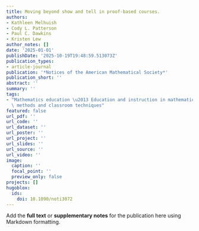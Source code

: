 ```yaml
---
title: Moving beyond show and tell in proof-based courses.
authors:
- Kathleen Melhuish
- Cody L. Patterson
- Paul C. Dawkins
- Kristen Lew
author_notes: []
date: '2025-01-01'
publishDate: '2025-10-19T19:48:59.513073Z'
publication_types:
- article-journal
publication: '*Notices of the American Mathematical Society*'
publication_short: ''
abstract: ''
summary: ''
tags:
- "Mathematics education \u2013 Education and instruction in mathematics \u2013 Teaching\
  \ methods and classroom techniques"
featured: false
url_pdf: ''
url_code: ''
url_dataset: ''
url_poster: ''
url_project: ''
url_slides: ''
url_source: ''
url_video: ''
image:
  caption: ''
  focal_point: ''
  preview_only: false
projects: []
hugoblox:
  ids:
    doi: 10.1090/noti3072
---
```


Add the **full text** or **supplementary notes** for the publication here using Markdown formatting.
